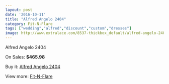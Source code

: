 ```yaml
---
layout: post
date: '2016-10-11'
title: "Alfred Angelo 2404"
category: Fit-N-Flare
tags: ["wedding","alfred","discount","custom","dresses"]
image: http://www.extralace.com/8537-thickbox_default/alfred-angelo-2404.jpg
---
```

Alfred Angelo 2404

On Sales: **$465.98**
<a href="https://www.extralace.com/fit-n-flare/4054-alfred-angelo-2404.html"><amp-img layout="responsive" width="600" height="600" src="//www.extralace.com/8537-thickbox_default/alfred-angelo-2404.jpg" alt="Alfred Angelo 2404 0" /></a>
<a href="https://www.extralace.com/fit-n-flare/4054-alfred-angelo-2404.html"><amp-img layout="responsive" width="600" height="600" src="//www.extralace.com/8538-thickbox_default/alfred-angelo-2404.jpg" alt="Alfred Angelo 2404 1" /></a>

Buy it: [Alfred Angelo 2404](https://www.extralace.com/fit-n-flare/4054-alfred-angelo-2404.html "Alfred Angelo 2404")

View more: [Fit-N-Flare](https://www.extralace.com/4-fit-n-flare "Fit-N-Flare")